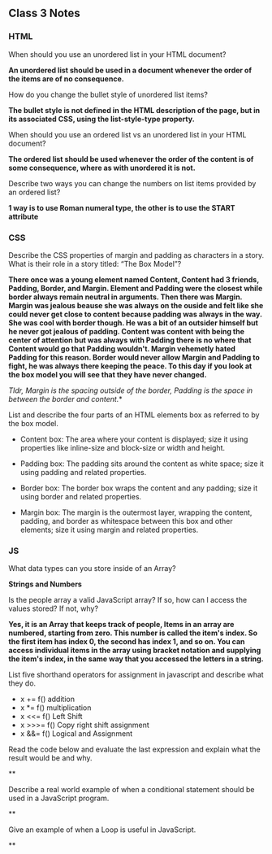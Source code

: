 ## Class 3 Notes

### HTML

When should you use an unordered list in your HTML document?

**An unordered list should be used in a document whenever the order of the items are of no consequence.**

How do you change the bullet style of unordered list items?

**The bullet style is not defined in the HTML description of the page, but in its associated CSS, 
using the list-style-type property.**

When should you use an ordered list vs an unordered list in your HTML document?

**The ordered list should be used whenever the order of the content is of some consequence, where as with 
unordered it is not.**

Describe two ways you can change the numbers on list items provided by an ordered list?

**1 way is to use Roman numeral type, the other is to use the START attribute**


### CSS

Describe the CSS properties of margin and padding as characters in a story.
What is their role in a story titled: “The Box Model”?

**There once was a young element named Content, Content had 3 friends, Padding, Border, and Margin.  Element and Padding were the closest while border always remain neutral in arguments.  Then there was Margin.  Margin was jealous beause she was always on the ouside and felt like she could never get close to content because padding was always in the way.  She was cool with border though.  He was a bit of an outsider himself but he never got jealous of padding. Content was content with being the center of attention but was always with Padding there is no where that Content would go that Padding wouldn't.  Margin vehemetly hated Padding for this reason. Border would never allow Margin and Padding to fight, he was always there keeping the peace.  To this day if you look at the box model you will see that they have never changed.**

*Tldr, Margin is the spacing outside of the border,
Padding is the space in between the border and content.**

List and describe the four parts of an HTML elements box as referred to by the box model.

- Content box: The area where your content is displayed; size it using properties like inline-size 
and block-size or width and height.

- Padding box: The padding sits around the content as white space; size it using padding and related properties.

- Border box: The border box wraps the content and any padding; size it using border and related properties.

- Margin box: The margin is the outermost layer, wrapping the content, padding, and border as whitespace
between this box and other elements; size it using margin and related properties.

### JS

What data types can you store inside of an Array?

**Strings and Numbers**

Is the people array a valid JavaScript array? If so, how can I access the values stored? If not, why?

**Yes, it is an Array that keeps track of people, Items in an array are numbered, starting from zero. 
This number is called the item's index. So the first item has index 0, the second has index 1, and so on. 
You can access individual items in the array using bracket notation and supplying the item's index, 
in the same way that you accessed the letters in a string.**

List five shorthand operators for assignment in javascript and describe what they do.

-   x += f() addition
- 	x *= f() multiplication
- 	x <<= f() Left Shift
- 	x >>>= f() Copy right shift assignment
- 	x &&= f() Logical and Assignment

Read the code below and evaluate the last expression and explain what the result would be and why.

**

Describe a real world example of when a conditional statement should be used in a JavaScript program.

**

Give an example of when a Loop is useful in JavaScript.

**
